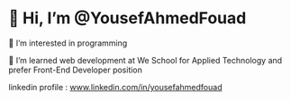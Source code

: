 # 👋 Hi, I’m @YousefAhmedFouad  
👀 I’m interested in programming  

🌱 I’m learned web development at We School for Applied Technology and prefer Front-End Developer position 

linkedin profile : www.linkedin.com/in/yousefahmedfouad  
